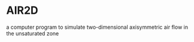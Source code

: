 # AIR2D
a computer program to simulate two-dimensional axisymmetric air flow in the unsaturated zone
